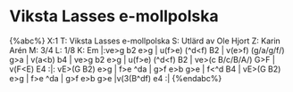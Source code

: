 # Viksta Lasses e-mollpolska

{%abc%}
X:1
T: Viksta Lasses e-mollpolska
S: Utlärd av Ole Hjort
Z: Karin Arén
M: 3/4
L: 1/8
K: Em
|:ve>g b2 e>g | u(f>e) (^d<f) B2 | v(e>f) (g/a/g/f/) g>a | v(a<b) b4 | 
ve>g b2 e>g | u(f>e) (^d<f) B2 | ve>(c B/c/B/A/) G>F | v(F<E) E4 :|: 
vE>(G B2) e>g | f>e ^d<f B>a | g>f e>b g>e | f<^d B4 | 
vE>(G B2) e>g | f>e ^d<f B>a | g>f e>b g>e |v(3(B^df) e4  :| 
{%endabc%}



